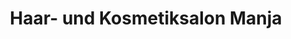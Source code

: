 ---
title: "Haar- und Kosmetiksalon Manja"
url: /grossbreitenbach/haar-und-kosmetiksalon-manja/
shop: Friseur
---